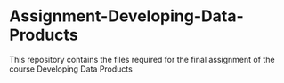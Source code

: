 # Assignment-Developing-Data-Products
This repository contains the files required for the final assignment of the course Developing Data Products
